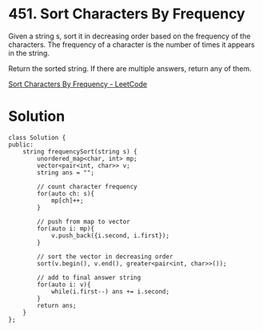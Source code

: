 # 451. Sort Characters By Frequency

Given a string s, sort it in decreasing order based on the frequency of the characters. The frequency of a character is the number of times it appears in the string.

Return the sorted string. If there are multiple answers, return any of them.

[Sort Characters By Frequency - LeetCode](https://leetcode.com/problems/sort-characters-by-frequency/description/)

# Solution

```
class Solution {
public:
    string frequencySort(string s) {
        unordered_map<char, int> mp;
        vector<pair<int, char>> v;
        string ans = "";

        // count character frequency
        for(auto ch: s){
            mp[ch]++;
        }

        // push from map to vector 
        for(auto i: mp){
            v.push_back({i.second, i.first});
        }

        // sort the vector in decreasing order
        sort(v.begin(), v.end(), greater<pair<int, char>>());

        // add to final answer string
        for(auto i: v){
            while(i.first--) ans += i.second;
        }
        return ans;
    }
};
```